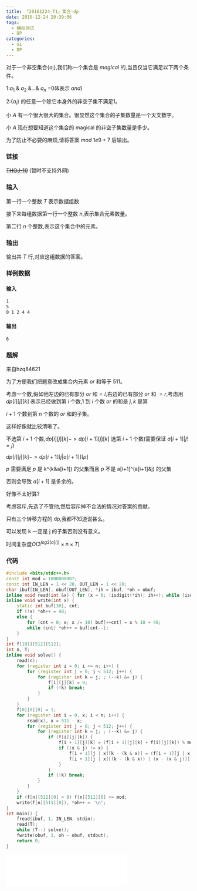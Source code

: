 ```yaml
---
title: 「20161224-T1」集合-dp
date: 2016-12-24 20:39:06
tags:
  - 模拟测试
  - DP
categories:
  - oi
  - DP
---
```

对于一个非空集合{$a_i$},我们称一个集合是 $magical$ 的,当且仅当它满足以下两个条件。

1:$a_1$ & $a_2$ &...& $a_n$ =0(&表示 $and$)

2:{$a_i$} 的任意一个除它本身外的非空子集不满足1。

小 $A$ 有一个很大很大的集合。很显然这个集合的子集数量是一个天文数字。

小 $A$ 现在想要知道这个集合的 magical 的非空子集数量是多少。

为了防止不必要的麻烦,请将答案 $mod$ $1e9+7$ 后输出。
<!-- more -->
### 链接
~~[THOJ-10](https://xehoth.cc/)~~ (暂时不支持外网)
### 输入
第一行一个整数 $T$ 表示数据组数

接下来每组数据第一行一个整数 $n$,表示集合元素数量。

第二行 $n$ 个整数,表示这个集合中的元素。
### 输出
输出共 $T$ 行,对应这组数据的答案。
### 样例数据
#### 输入
``` bash
1
5
0 1 2 4 4
```
#### 输出
``` bash
6
```
### 题解
来自hzq84621

为了方便我们把题意改成集合内元素 $or$ 和等于 $511$。

考虑一个数,假如他左边的已有部分 $or$ 和$=l$,右边的已有部分 $or$ 和 $=r$,考虑用 $dp[i][j][k]$ 表示已经做到第 $i$ 个数,$1$ 到 $i$ 个数 $or$ 的和是 $j,k$ 是第

$i+1$ 个数到第 $n$ 个数的 $or$ 和的子集。

这样好像就比较清晰了。

不选第 $i+1$ 个数,$dp[i][j][k]->dp[i+1][j][k]$
选第 $i+1$ 个数(需要保证 $a[i+1]|j!=j$)

$dp[i][j][k]->dp[i+1][j|a[i+1]][p]$

$p$ 需要满足 $p$ 是 k^(k&a[i+1]) 的父集而且 $p$ 不是 a[i+1]^(a[i+1]&j) 的父集

否则会导致 $a[i+1]$ 是多余的。

好像不太好算?

考虑容斥,先选了不管他,然后容斥掉不合法的情况对答案的贡献。

只有三个转移方程的 dp,我都不知道说甚么。

可以发现 k 一定是 j 的子集否则没有意义。

时间复杂度$O(3^{log 2 (a[i])} \times n \times T)$
### 代码
``` cpp
#include <bits/stdc++.h>
const int mod = 1000000007;
const int IN_LEN = 1 << 20, OUT_LEN = 1 << 20;
char ibuf[IN_LEN], obuf[OUT_LEN], *ih = ibuf, *oh = obuf;
inline void read(int &x) { for (x = 0; !isdigit(*ih); ih++); while (isdigit(*ih)) x = (x << 1) + (x << 3) + ((*ih++) ^ '0'); }
inline void write(int x) {
    static int buf[30], cnt;
    if (!x) *oh++ = 48;
    else {
        for (cnt = 0; x; x /= 10) buf[++cnt] = x % 10 + 48;
        while (cnt) *oh++ = buf[cnt--];
    }
}
int f[101][512][512];
int n, T;
inline void solve() {
    read(n);
    for (register int i = 0; i <= n; i++) {
        for (register int j = 0; j < 512; j++) {
            for (register int k = j; ; (--k) &= j) {
                f[i][j][k] = 0;
                if (!k) break;
            }
        }
    }
    f[0][0][0] = 1;
    for (register int i = 0, x; i < n; i++) {
        read(x), x = 511 - x;
        for (register int j = 0; j < 512; j++) {
            for (register int k = j; ; (--k) &= j) {
                if (f[i][j][k]) {
                    f[i + 1][j][k] = (f[i + 1][j][k] + f[i][j][k]) % mod;
                    if ((x & j) != x) {
                        f[i + 1][j | x][k - (k & x)] = (f[i + 1][j | x][k - (k & x)] + f[i][j][k]) % mod;
                        f[i + 1][j | x][(k - (k & x)) | (x - (x & j))] = (f[i + 1][j | x][(k - (k & x)) | (x - (x & j))] - f[i][j][k]) % mod;
                    }
                }
                if (!k) break;
            }
        }
    }
    if (f[n][511][0] < 0) f[n][511][0] += mod;
    write(f[n][511][0]), *oh++ = '\n';
}
int main() {
    fread(ibuf, 1, IN_LEN, stdin);
    read(T);
    while (T--) solve();
    fwrite(obuf, 1, oh - obuf, stdout);
    return 0;
}
```
<iframe frameborder="no" border="0" marginwidth="0" marginheight="0" width=330 height=86 src="//music.163.com/outchain/player?type=2&id=814264&auto=1&height=66"></iframe>